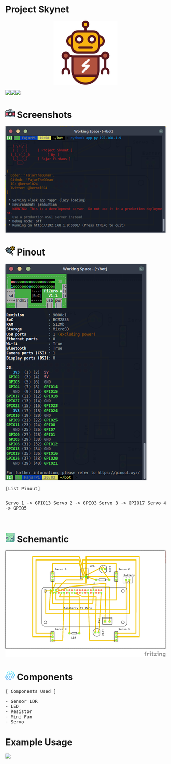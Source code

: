 # Project Skynet

<div align='center'>
  <img src='https://raw.githubusercontent.com/FajarTheGGman/Project-Skynet/master/.img/icon.png' width="200" height="200"/>
</div>

<img src="https://img.shields.io/badge/Language-Python-yellow?style=for-the-badge" /><img src="https://img.shields.io/badge/Framework-Flask-orange?style=for-the-badge" /><img src="https://img.shields.io/badge/Machine-RaspberryPi-red?style=for-the-badge" />


# <img src="https://raw.githubusercontent.com/FajarTheGGman/Project-Skynet/master/.img/icon/screenshot.png" width="30" height="30"/> Screenshots
<img src="https://raw.githubusercontent.com/FajarTheGGman/Project-Skynet/master/.img/screenshot.png"/>


# <img src="https://raw.githubusercontent.com/FajarTheGGman/Project-Skynet/master/.img/icon/pinout.png" width="30" height="30"/> Pinout
<img src="https://raw.githubusercontent.com/FajarTheGGman/Project-Skynet/master/.img/pinout.png"/>
<pre>
[List Pinout]

Servo 1 -> GPIO13
Servo 2 -> GPIO3
Servo 3 -> GPIO17
Servo 4 -> GPIO5

</pre>


# <img src="https://raw.githubusercontent.com/FajarTheGGman/Project-Skynet/master/.img/icon/schemantic.png" width="30" height="30"/> Schemantic
<img src="https://raw.githubusercontent.com/FajarTheGGman/Project-Skynet/master/.img/skematik.png"/>


# <img src="https://raw.githubusercontent.com/FajarTheGGman/Project-Skynet/master/.img/icon/components.png" width="30" height="30"/> Components
<pre>
[ Components Used ]

- Sensor LDR
- LED
- Resistor
- Mini Fan
- Servo
</pre>


# Example Usage
<a href="https://asciinema.org/a/WYmFPF6y6yeInopyk6Le1Eh3A" target="_blank"><img src="https://asciinema.org/a/WYmFPF6y6yeInopyk6Le1Eh3A.svg" /></a>
